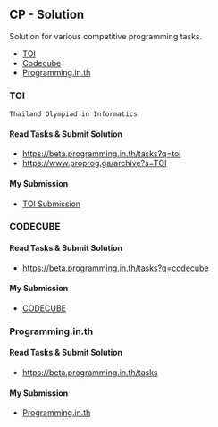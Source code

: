 ## CP - Solution

Solution for various competitive programming tasks.

- [TOI](#TOI)
- [Codecube](#codecube)
- [Programming.in.th](#codecube)

### TOI

`Thailand Olympiad in Informatics`

#### Read Tasks & Submit Solution

- https://beta.programming.in.th/tasks?q=toi
- https://www.proprog.ga/archive?s=TOI

#### My Submission

- [TOI Submission](Toi)

### CODECUBE

#### Read Tasks & Submit Solution

- https://beta.programming.in.th/tasks?q=codecube

#### My Submission

- [CODECUBE](Codecube)

### Programming.in.th

#### Read Tasks & Submit Solution

- https://beta.programming.in.th/tasks

#### My Submission

- [Programming.in.th](Programing.in.th)
